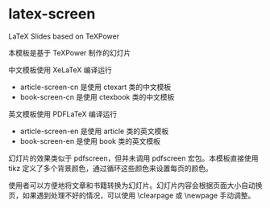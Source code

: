 # latex-screen

LaTeX Slides based on TeXPower

本模板是基于 TeXPower 制作的幻灯片

中文模板使用 XeLaTeX 编译运行
- article-screen-cn 是使用 ctexart 类的中文模板
- book-screen-cn 是使用 ctexbook 类的中文模板

英文模板使用 PDFLaTeX 编译运行
- article-screen-en 是使用 article 类的英文模板
- book-screen-en 是使用 book 类的英文模板

幻灯片的效果类似于 pdfscreen，但并未调用 pdfscreen 宏包。本模板直接使用 tikz 定义了多个背景颜色，通过循环这些颜色来设置每页的颜色。

使用者可以方便地将文章和书籍转换为幻灯片。幻灯片内容会根据页面大小自动换页，如果遇到处理不好的情况，可以使用 \clearpage 或 \newpage 手动调整。
